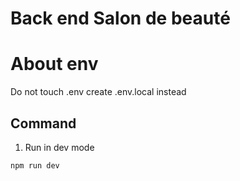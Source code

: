 # Back end Salon de beauté

# About env

Do not touch .env create .env.local instead

## Command

1. Run in dev mode

`npm run dev`
